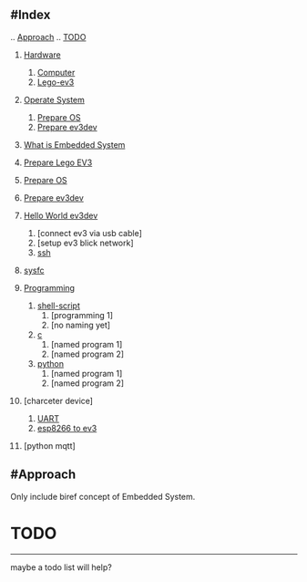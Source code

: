 #Index
---
..  [Approach](#approach)
..  [TODO](#todo)

1. [Hardware](./hardware.md)
    1. [Computer](./hardware.md#READMEcomputer.md)
    2. [Lego-ev3](./hardware.md#lego-ev3.md)

1. [Operate System](./operate-system.md)
    1. [Prepare OS](./operate-system.md#prepare-os.md)
    2. [Prepare ev3dev](./operate-system.md#prepare-ev3dev)

1. [What is Embedded  System](./embedded-system.md)

1. [Prepare Lego EV3](./prepare-lego-ev3.md)
2. [Prepare OS](./prepare-os.md)
3. [Prepare ev3dev](./prepare-ev3dev.md)
4. [Hello World ev3dev](./hello-world-ev3dev.md)
    1. [connect ev3 via usb cable]
    2. [setup ev3 blick network]
    2. [ssh](./hello-world-ev3dev.md#ssh)
5. [sysfc](./sysfc..md)
5. [Programming](./programming.md)
    1. [shell-script](./programming.md#shell-script)
         1. [programming 1]
         2. [no naming yet]
    2. [c](./programming.md#ev3dev-lang-c)
         1.  [named program 1]
         2. [named program 2]
    3. [python](./programming.md#ev3dev-lang-python)
         1. [named program 1]
         2. [named program 2]
6. [charceter device]
      1. [UART](#uart)
      2. [esp8266 to ev3](#esp8266-to-ev3)
7. [python mqtt]
    
#Approach
---

Only include biref concept of Embedded System.

# TODO
---

maybe a todo list will help?

